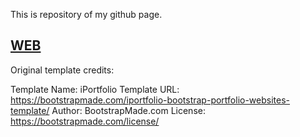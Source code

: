 This is repository of my github page. <br>

<h2><a href="https://edesak.github.io">WEB</a></h2>


Original template credits:

Template Name: iPortfolio
Template URL: https://bootstrapmade.com/iportfolio-bootstrap-portfolio-websites-template/
Author: BootstrapMade.com
License: https://bootstrapmade.com/license/
